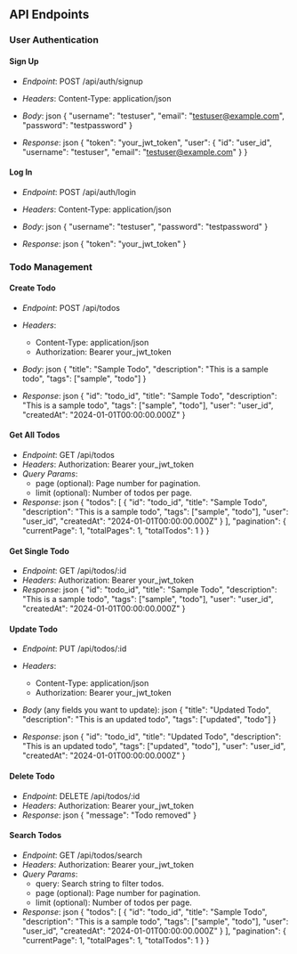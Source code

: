 ## API Endpoints

### User Authentication

#### Sign Up

- *Endpoint*: POST /api/auth/signup
- *Headers*: Content-Type: application/json
- *Body*:
    json
    {
      "username": "testuser",
      "email": "testuser@example.com",
      "password": "testpassword"
    }
    
- *Response*:
    json
    {
      "token": "your_jwt_token",
      "user": {
        "id": "user_id",
        "username": "testuser",
        "email": "testuser@example.com"
      }
    }
    

#### Log In

- *Endpoint*: POST /api/auth/login
- *Headers*: Content-Type: application/json
- *Body*:
    json
    {
      "username": "testuser",
      "password": "testpassword"
    }
    
- *Response*:
    json
    {
      "token": "your_jwt_token"
    }
    

### Todo Management

#### Create Todo

- *Endpoint*: POST /api/todos
- *Headers*: 
  - Content-Type: application/json
  - Authorization: Bearer your_jwt_token
- *Body*:
    json
    {
      "title": "Sample Todo",
      "description": "This is a sample todo",
      "tags": ["sample", "todo"]
    }
    
- *Response*:
    json
    {
      "id": "todo_id",
      "title": "Sample Todo",
      "description": "This is a sample todo",
      "tags": ["sample", "todo"],
      "user": "user_id",
      "createdAt": "2024-01-01T00:00:00.000Z"
    }
    

#### Get All Todos

- *Endpoint*: GET /api/todos
- *Headers*: Authorization: Bearer your_jwt_token
- *Query Params*: 
  - page (optional): Page number for pagination.
  - limit (optional): Number of todos per page.
- *Response*:
    json
    {
      "todos": [
        {
          "id": "todo_id",
          "title": "Sample Todo",
          "description": "This is a sample todo",
          "tags": ["sample", "todo"],
          "user": "user_id",
          "createdAt": "2024-01-01T00:00:00.000Z"
        }
      ],
      "pagination": {
        "currentPage": 1,
        "totalPages": 1,
        "totalTodos": 1
      }
    }
    

#### Get Single Todo

- *Endpoint*: GET /api/todos/:id
- *Headers*: Authorization: Bearer your_jwt_token
- *Response*:
    json
    {
      "id": "todo_id",
      "title": "Sample Todo",
      "description": "This is a sample todo",
      "tags": ["sample", "todo"],
      "user": "user_id",
      "createdAt": "2024-01-01T00:00:00.000Z"
    }
    

#### Update Todo

- *Endpoint*: PUT /api/todos/:id
- *Headers*: 
  - Content-Type: application/json
  - Authorization: Bearer your_jwt_token
- *Body* (any fields you want to update):
    json
    {
      "title": "Updated Todo",
      "description": "This is an updated todo",
      "tags": ["updated", "todo"]
    }
    
- *Response*:
    json
    {
      "id": "todo_id",
      "title": "Updated Todo",
      "description": "This is an updated todo",
      "tags": ["updated", "todo"],
      "user": "user_id",
      "createdAt": "2024-01-01T00:00:00.000Z"
    }
    

#### Delete Todo

- *Endpoint*: DELETE /api/todos/:id
- *Headers*: Authorization: Bearer your_jwt_token
- *Response*:
    json
    {
      "message": "Todo removed"
    }
    

#### Search Todos

- *Endpoint*: GET /api/todos/search
- *Headers*: Authorization: Bearer your_jwt_token
- *Query Params*: 
  - query: Search string to filter todos.
  - page (optional): Page number for pagination.
  - limit (optional): Number of todos per page.
- *Response*:
    json
    {
      "todos": [
        {
          "id": "todo_id",
          "title": "Sample Todo",
          "description": "This is a sample todo",
          "tags": ["sample", "todo"],
          "user": "user_id",
          "createdAt": "2024-01-01T00:00:00.000Z"
        }
      ],
      "pagination": {
        "currentPage": 1,
        "totalPages": 1,
        "totalTodos": 1
      }
    }
    
